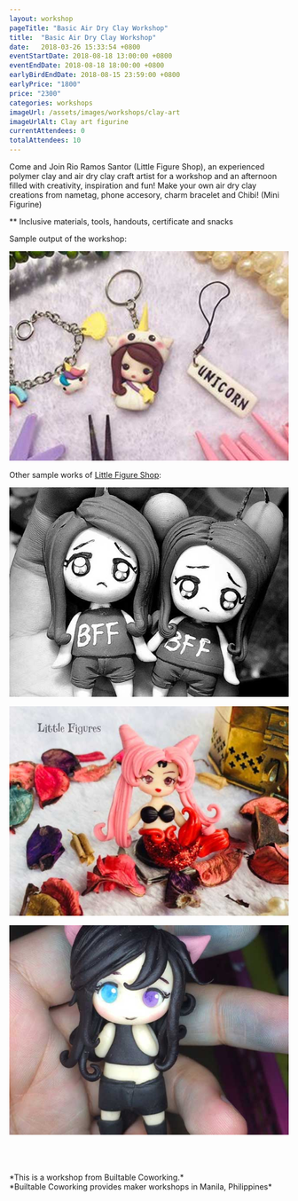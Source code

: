 ```yaml
---
layout: workshop
pageTitle: "Basic Air Dry Clay Workshop"
title:  "Basic Air Dry Clay Workshop"
date:   2018-03-26 15:33:54 +0800
eventStartDate: 2018-08-18 13:00:00 +0800
eventEndDate: 2018-08-18 18:00:00 +0800
earlyBirdEndDate: 2018-08-15 23:59:00 +0800
earlyPrice: "1800"
price: "2300"
categories: workshops
imageUrl: /assets/images/workshops/clay-art
imageUrlAlt: Clay art figurine
currentAttendees: 0
totalAttendees: 10
---
```

Come and Join Rio Ramos Santor (Little Figure Shop), an experienced polymer clay and air dry clay craft artist for a workshop and an afternoon filled with creativity, inspiration and fun!
Make your own air dry clay creations from nametag, phone accesory, charm bracelet and Chibi! (Mini Figurine)

** Inclusive materials, tools, handouts, certificate and snacks

Sample output of the workshop:

![Clay art figurine](/assets/images/workshops/clay-art/sample-work.jpg "Clay art figurine")

Other sample works of [Little Figure Shop](https://facebookcompepot09.wordpress.com/):

![Clay art figurine](/assets/images/workshops/clay-art/sample-1.jpg "Clay art figurine")

![Clay art figurine](/assets/images/workshops/clay-art/sample-2.jpg "Clay art figurine")

![Clay art figurine](/assets/images/workshops/clay-art/sample-3.jpg "Clay art figurine")

<br>
<br>
<br>
*This is a  workshop from Builtable Coworking.*
<br>
*Builtable Coworking provides maker workshops in Manila, Philippines* 